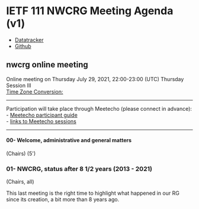 # IETF 111 NWCRG Meeting Agenda (v1)

* [Datatracker](https://datatracker.ietf.org/rg/nwcrg/) 
* [Github](https://github.com/irtf-nwcrg/rg-materials/)


## nwcrg online meeting

Online meeting on Thursday July 29, 2021, 22:00-23:00 (UTC) Thursday Session III    
[Time Zone Conversion:](https://www.timeanddate.com/worldclock/fixedtime.html?iso=20210729T2200)

------------------

Participation will take place through Meetecho (please connect in advance):    
    - [Meetecho participant guide](https://www.ietf.org/how/meetings/technology/meetecho-guide-participant/)    
    - [links to Meetecho sessions](https://datatracker.ietf.org/meeting/111/agenda)

------------------

#### 00- Welcome, administrative and general matters    
(Chairs) (5')

### 01- NWCRG, status after 8 1/2 years (2013 - 2021)
(Chairs, all)

This last meeting is the right time to highlight what happened in our RG since its creation, a bit more than 8 years ago.

